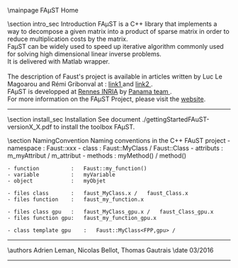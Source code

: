 \mainpage FAµST Home

\section intro_sec Introduction
 FAµST is a C++ library that implements a way to decompose a given matrix into a product of sparse matrix in order to reduce multiplication costs by the matrix. <br>
FaµST can be widely used to speed up iterative algorithm commonly used for solving high dimensional linear inverse problems. <br>
It is delivered with Matlab wrapper. <br>
<br>
The description of Faust's project is available in articles written by Luc Le Magoarou and Rémi Gribonval at : <a href="https://hal.archives-ouvertes.fr/hal-01167948v1"> link1 </a> and <a href="https://hal.archives-ouvertes.fr/hal-01156478v1"> link2 </a>. <br>
FAµST is developped at <a href="http://www.inria.fr/en/centre/rennes"> Rennes INRIA</a> by <a href="https://team.inria.fr/panama/fr/">Panama team </a>. <br>
For more information on the FAµST Project, please visit the <a href="http://faust.inria.fr"> website</a>. <br> 

<HR>

\section install_sec Installation
See document ./gettingStartedFAuST-versionX_X.pdf to install the toolbox FAµST. 

\section NamingConvention Naming conventions in the C++ FAuST project
	- namespace 		:	Faust::xxx
	- class 			: 	Faust::MyClass	/	Faust::Class
	- attributs			:	m_myAttribut	/	m_attribut
	- methods			:	myMethod()		/	method()

	- function			:	Faust::my_function()
	- variable			:	myVariable
	- object			:	myObjet

	- files class  		: 	faust_MyClass.x	/	faust_Class.x
	- files function	:	faust_my_function.x

	- files class gpu	: 	faust_MyClass_gpu.x	/	faust_Class_gpu.x
	- files function gpu:	faust_my_function_gpu.x

 	- class template gpu	: 	Faust::MyClass<FPP,gpu>	/



<HR>
\authors Adrien Leman, Nicolas Bellot, Thomas Gautrais
\date 03/2016

<HR>

